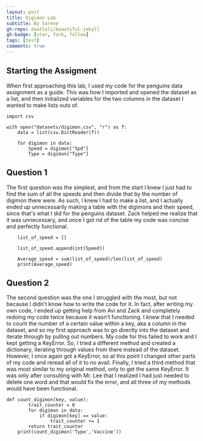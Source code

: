 ```yaml
---
layout: post
title: Digimon Lab
subtitle: By Sarene
gh-repo: daattali/beautiful-jekyll
gh-badge: [star, fork, follow]
tags: [test]
comments: true
---
```


## Starting the Assigment

When first approaching this lab, I used my code for the penguins data assignment as a guide. This was how I imported and opened the dataset as a list, and then initialized variables for the two columns in the dataset I wanted to make lists outs of.

~~~
import csv

with open("datasets/digimon.csv", "r") as f:
    data = list(csv.DictReader(f))

    for digimon in data:
        Speed = digimon["Spd"]
        Type = digimon["Type"]
~~~

## Question 1

The first question was the simplest, and from the start I knew I just had to find the sum of all the speeds and then divide that by the number of digimon there were. As such, I knew I had to make a list, and I actually ended up unnecessarily making a table with the digimons and their speed, since that's what I did for the penguins dataset. Zack helped me realize that it was unnecessary, and once I got rid of the table my code was concise and perfectly functional. 

~~~
    list_of_speed = []

    list_of_speed.append(int(Speed))

    Average_speed = sum(list_of_speed)/len(list_of_speed)
    print(Average_speed)
~~~

## Question 2

The second question was the one I struggled with the most, but not because I didn't know how to write the code for it. In fact, after writing my own code, I ended up getting help from Avi and Zack and completely redoing my code twice because it wasn't functioning. I knew that I needed to count the number of a certain value within a key, aka a column in the dataset, and so my first approach was to go directly into the dataset and iterate through by pulling out numbers. My code for this failed to work and I kept getting a KeyError. So, I tried a different method and created a dictionary, iterating through values from there instead of the dataset. However, I once again got a KeyError, so at this point I changed other parts of my code and reread all of it to no avail. Finally, I tried a third method that was most similar to my original method, only to get the same KeyError. It was only after consulting with Mr. Lee that I realized I had just needed to delete one word and that would fix the error, and all three of my methods would have been functional. 

~~~
def count_digimon(key, value):
        trait_counter = 0
        for digimon in data:
            if digimon[key] == value:
                trait_counter += 1
        return trait_counter
    print(count_digimon('Type','Vaccine'))       
~~~

